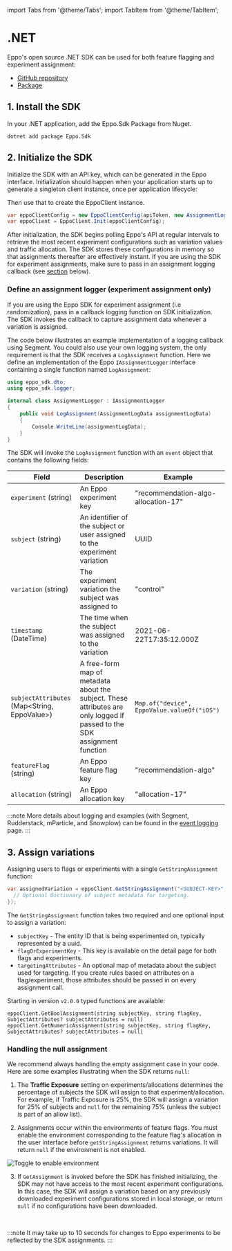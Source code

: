 import Tabs from '@theme/Tabs';
import TabItem from '@theme/TabItem';

# .NET

Eppo's open source .NET SDK can be used for both feature flagging and experiment assignment:

- [GitHub repository](https://github.com/Eppo-exp/dot-net-server-sdk)
- [Package](https://www.nuget.org/packages/Eppo.Sdk)

## 1. Install the SDK

In your .NET application, add the Eppo.Sdk Package from Nuget.

```
dotnet add package Eppo.Sdk
```

## 2. Initialize the SDK

Initialize the SDK with an API key, which can be generated in the Eppo interface. Initialization should happen when your application starts up to generate a singleton client instance, once per application lifecycle:

Then use that to create the EppoClient instance.

```csharp
var eppoClientConfig = new EppoClientConfig(apiToken, new AssignmentLogger());
var eppoClient = EppoClient.Init(eppoClientConfig);
```

After initialization, the SDK begins polling Eppo's API at regular intervals to retrieve the most recent experiment configurations such as variation values and traffic allocation. The SDK stores these configurations in memory so that assignments thereafter are effectively instant. If you are using the SDK for experiment assignments, make sure to pass in an assignment logging callback (see [section](#define-an-assignment-logger-experiment-assignment-only) below).

### Define an assignment logger (experiment assignment only)

If you are using the Eppo SDK for experiment assignment (i.e randomization), pass in a callback logging function on SDK initialization. The SDK invokes the callback to capture assignment data whenever a variation is assigned.

The code below illustrates an example implementation of a logging callback using Segment. You could also use your own logging system, the only requirement is that the SDK receives a `LogAssignment` function. Here we define an implementation of the Eppo `IAssignmentLogger` interface containing a single function named `LogAssignment`:

```csharp
using eppo_sdk.dto;
using eppo_sdk.logger;

internal class AssignmentLogger : IAssignmentLogger
{
    public void LogAssignment(AssignmentLogData assignmentLogData)
    {
        Console.WriteLine(assignmentLogData);
    }
}
```

The SDK will invoke the `LogAssignment` function with an `event` object that contains the following fields:

| Field                                        | Description                                                                                                              | Example                                     |
| -------------------------------------------- | ------------------------------------------------------------------------------------------------------------------------ | ------------------------------------------- |
| `experiment` (string)                        | An Eppo experiment key                                                                                                   | "recommendation-algo-allocation-17"         |
| `subject` (string)                           | An identifier of the subject or user assigned to the experiment variation                                                | UUID                                        |
| `variation` (string)                         | The experiment variation the subject was assigned to                                                                     | "control"                                   |
| `timestamp` (DateTime)                       | The time when the subject was assigned to the variation                                                                  | 2021-06-22T17:35:12.000Z                    |
| `subjectAttributes` (Map<String, EppoValue>) | A free-form map of metadata about the subject. These attributes are only logged if passed to the SDK assignment function | `Map.of("device", EppoValue.valueOf("iOS")` |
| `featureFlag` (string)                       | An Eppo feature flag key                                                                                                 | "recommendation-algo"                       |
| `allocation` (string)                        | An Eppo allocation key                                                                                                   | "allocation-17"                             |

:::note
More details about logging and examples (with Segment, Rudderstack, mParticle, and Snowplow) can be found in the [event logging](/how-tos/event-logging/) page.
:::

## 3. Assign variations

Assigning users to flags or experiments with a single `GetStringAssignment` function:

```csharp
var assignedVariation = eppoClient.GetStringAssignment("<SUBJECT-KEY>", "<FLAG-OR-EXPERIMENT-KEY>", {
  // Optional Dictionary of subject metadata for targeting.
});
```

The `GetStringAssignment` function takes two required and one optional input to assign a variation:

- `subjectKey` - The entity ID that is being experimented on, typically represented by a uuid.
- `flagOrExperimentKey` - This key is available on the detail page for both flags and experiments.
- `targetingAttributes` - An optional map of metadata about the subject used for targeting. If you create rules based on attributes on a flag/experiment, those attributes should be passed in on every assignment call.

Starting in version `v2.0.0` typed functions are available:

```
eppoClient.GetBoolAssignment(string subjectKey, string flagKey, SubjectAttributes? subjectAttributes = null)
eppoClient.GetNumericAssignment(string subjectKey, string flagKey, SubjectAttributes? subjectAttributes = null)
```

### Handling the null assignment

We recommend always handling the empty assignment case in your code. Here are some examples illustrating when the SDK returns `null`:

1. The **Traffic Exposure** setting on experiments/allocations determines the percentage of subjects the SDK will assign to that experiment/allocation. For example, if Traffic Exposure is 25%, the SDK will assign a variation for 25% of subjects and `null` for the remaining 75% (unless the subject is part of an allow list).

2. Assignments occur within the environments of feature flags. You must enable the environment corresponding to the feature flag's allocation in the user interface before `getStringAssignment` returns variations. It will return `null` if the environment is not enabled.

![Toggle to enable environment](/img/feature-flagging/enable-environment.png)

3.  If `GetAssignment` is invoked before the SDK has finished initializing, the SDK may not have access to the most recent experiment configurations. In this case, the SDK will assign a variation based on any previously downloaded experiment configurations stored in local storage, or return `null` if no configurations have been downloaded.

<br />

:::note
It may take up to 10 seconds for changes to Eppo experiments to be reflected by the SDK assignments.
:::
